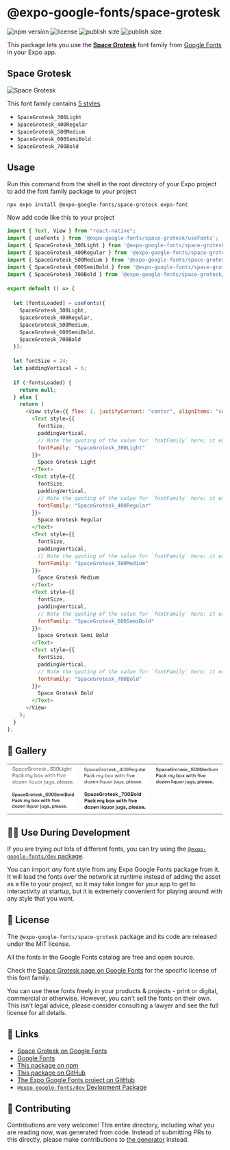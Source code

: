 # @expo-google-fonts/space-grotesk

![npm version](https://flat.badgen.net/npm/v/@expo-google-fonts/space-grotesk)
![license](https://flat.badgen.net/github/license/expo/google-fonts)
![publish size](https://flat.badgen.net/packagephobia/install/@expo-google-fonts/space-grotesk)
![publish size](https://flat.badgen.net/packagephobia/publish/@expo-google-fonts/space-grotesk)

This package lets you use the [**Space Grotesk**](https://fonts.google.com/specimen/Space+Grotesk) font family from [Google Fonts](https://fonts.google.com/) in your Expo app.

## Space Grotesk

![Space Grotesk](./font-family.png)

This font family contains [5 styles](#-gallery).

- `SpaceGrotesk_300Light`
- `SpaceGrotesk_400Regular`
- `SpaceGrotesk_500Medium`
- `SpaceGrotesk_600SemiBold`
- `SpaceGrotesk_700Bold`

## Usage

Run this command from the shell in the root directory of your Expo project to add the font family package to your project

```sh
npx expo install @expo-google-fonts/space-grotesk expo-font
```

Now add code like this to your project

```js
import { Text, View } from "react-native";
import { useFonts } from '@expo-google-fonts/space-grotesk/useFonts';
import { SpaceGrotesk_300Light } from '@expo-google-fonts/space-grotesk/300Light';
import { SpaceGrotesk_400Regular } from '@expo-google-fonts/space-grotesk/400Regular';
import { SpaceGrotesk_500Medium } from '@expo-google-fonts/space-grotesk/500Medium';
import { SpaceGrotesk_600SemiBold } from '@expo-google-fonts/space-grotesk/600SemiBold';
import { SpaceGrotesk_700Bold } from '@expo-google-fonts/space-grotesk/700Bold';

export default () => {

  let [fontsLoaded] = useFonts({
    SpaceGrotesk_300Light, 
    SpaceGrotesk_400Regular, 
    SpaceGrotesk_500Medium, 
    SpaceGrotesk_600SemiBold, 
    SpaceGrotesk_700Bold
  });

  let fontSize = 24;
  let paddingVertical = 6;

  if (!fontsLoaded) {
    return null;
  } else {
    return (
      <View style={{ flex: 1, justifyContent: "center", alignItems: "center" }}>
        <Text style={{
          fontSize,
          paddingVertical,
          // Note the quoting of the value for `fontFamily` here; it expects a string!
          fontFamily: "SpaceGrotesk_300Light"
        }}>
          Space Grotesk Light
        </Text>
        <Text style={{
          fontSize,
          paddingVertical,
          // Note the quoting of the value for `fontFamily` here; it expects a string!
          fontFamily: "SpaceGrotesk_400Regular"
        }}>
          Space Grotesk Regular
        </Text>
        <Text style={{
          fontSize,
          paddingVertical,
          // Note the quoting of the value for `fontFamily` here; it expects a string!
          fontFamily: "SpaceGrotesk_500Medium"
        }}>
          Space Grotesk Medium
        </Text>
        <Text style={{
          fontSize,
          paddingVertical,
          // Note the quoting of the value for `fontFamily` here; it expects a string!
          fontFamily: "SpaceGrotesk_600SemiBold"
        }}>
          Space Grotesk Semi Bold
        </Text>
        <Text style={{
          fontSize,
          paddingVertical,
          // Note the quoting of the value for `fontFamily` here; it expects a string!
          fontFamily: "SpaceGrotesk_700Bold"
        }}>
          Space Grotesk Bold
        </Text>
      </View>
    );
  }
};
```

## 🔡 Gallery


||||
|-|-|-|
|![SpaceGrotesk_300Light](./300Light/SpaceGrotesk_300Light.ttf.png)|![SpaceGrotesk_400Regular](./400Regular/SpaceGrotesk_400Regular.ttf.png)|![SpaceGrotesk_500Medium](./500Medium/SpaceGrotesk_500Medium.ttf.png)||
|![SpaceGrotesk_600SemiBold](./600SemiBold/SpaceGrotesk_600SemiBold.ttf.png)|![SpaceGrotesk_700Bold](./700Bold/SpaceGrotesk_700Bold.ttf.png)|||


## 👩‍💻 Use During Development

If you are trying out lots of different fonts, you can try using the [`@expo-google-fonts/dev` package](https://github.com/expo/google-fonts/tree/master/font-packages/dev#readme).

You can import _any_ font style from any Expo Google Fonts package from it. It will load the fonts over the network at runtime instead of adding the asset as a file to your project, so it may take longer for your app to get to interactivity at startup, but it is extremely convenient for playing around with any style that you want.


## 📖 License

The `@expo-google-fonts/space-grotesk` package and its code are released under the MIT license.

All the fonts in the Google Fonts catalog are free and open source.

Check the [Space Grotesk page on Google Fonts](https://fonts.google.com/specimen/Space+Grotesk) for the specific license of this font family.

You can use these fonts freely in your products & projects - print or digital, commercial or otherwise. However, you can't sell the fonts on their own. This isn't legal advice, please consider consulting a lawyer and see the full license for all details.

## 🔗 Links

- [Space Grotesk on Google Fonts](https://fonts.google.com/specimen/Space+Grotesk)
- [Google Fonts](https://fonts.google.com/)
- [This package on npm](https://www.npmjs.com/package/@expo-google-fonts/space-grotesk)
- [This package on GitHub](https://github.com/expo/google-fonts/tree/master/font-packages/space-grotesk)
- [The Expo Google Fonts project on GitHub](https://github.com/expo/google-fonts)
- [`@expo-google-fonts/dev` Devlopment Package](https://github.com/expo/google-fonts/tree/master/font-packages/dev)

## 🤝 Contributing

Contributions are very welcome! This entire directory, including what you are reading now, was generated from code. Instead of submitting PRs to this directly, please make contributions to [the generator](https://github.com/expo/google-fonts/tree/master/packages/generator) instead.
